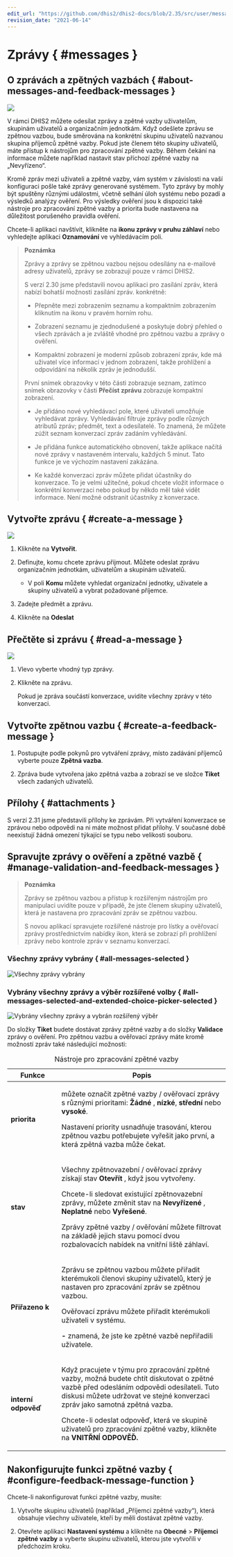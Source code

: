 ```yaml
---
edit_url: "https://github.com/dhis2/dhis2-docs/blob/2.35/src/user/messaging.md"
revision_date: "2021-06-14"
---
```


# Zprávy { #messages }

## O zprávách a zpětných vazbách { #about-messages-and-feedback-messages }

![](resources/images/messaging/view_inbox.png)

V rámci DHIS2 můžete odesílat zprávy a zpětné vazby uživatelům, skupinám uživatelů a organizačním jednotkám. Když odešlete zprávu se zpětnou vazbou, bude směrována na konkrétní skupinu uživatelů nazvanou skupina příjemců zpětné vazby. Pokud jste členem této skupiny uživatelů, máte přístup k nástrojům pro zpracování zpětné vazby. Během čekání na informace můžete například nastavit stav příchozí zpětné vazby na „Nevyřízeno“.

Kromě zpráv mezi uživateli a zpětné vazby, vám systém v závislosti na vaší konfiguraci pošle také zprávy generované systémem. Tyto zprávy by mohly být spuštěny různými událostmi, včetně selhání úloh systému nebo pozadí a výsledků analýzy ověření. Pro výsledky ověření jsou k dispozici také nástroje pro zpracování zpětné vazby a priorita bude nastavena na důležitost porušeného pravidla ověření.

Chcete-li aplikaci navštívit, klikněte na **ikonu zprávy v pruhu záhlaví** nebo vyhledejte aplikaci **Oznamování** ve vyhledávacím poli.

> **Poznámka**
>
> Zprávy a zprávy se zpětnou vazbou nejsou odesílány na e-mailové adresy uživatelů, zprávy se zobrazují pouze v rámci DHIS2.
>
> S verzí 2.30 jsme představili novou aplikaci pro zasílání zpráv, která nabízí bohatší možnosti zasílání zpráv. konkrétně:
>
> - Přepněte mezi zobrazením seznamu a kompaktním zobrazením kliknutím na ikonu v pravém horním rohu.
>
> - Zobrazení seznamu je zjednodušené a poskytuje dobrý přehled o všech zprávách a je zvláště vhodné pro zpětnou vazbu a zprávy o ověření.
> - Kompaktní zobrazení je moderní způsob zobrazení zpráv, kde má uživatel více informací v jednom zobrazení, takže prohlížení a odpovídání na několik zpráv je jednodušší.
>
> První snímek obrazovky v této části zobrazuje seznam, zatímco snímek obrazovky v části **Přečíst zprávu** zobrazuje kompaktní zobrazení.
>
> - Je přidáno nové vyhledávací pole, které uživateli umožňuje vyhledávat zprávy. Vyhledávání filtruje zprávy podle různých atributů zpráv; předmět, text a odesílatelé. To znamená, že můžete zúžit seznam konverzací zpráv zadáním vyhledávání.
>
> - Je přidána funkce automatického obnovení, takže aplikace načítá nové zprávy v nastaveném intervalu, každých 5 minut. Tato funkce je ve výchozím nastavení zakázána.
>
> - Ke každé konverzaci zpráv můžete přidat účastníky do konverzace. To je velmi užitečné, pokud chcete vložit informace o konkrétní konverzaci nebo pokud by někdo měl také vidět informace. Není možné odstranit účastníky z konverzace.

## Vytvořte zprávu { #create-a-message }

![](resources/images/messaging/create_private_message.png)

1.  Klikněte na **Vytvořit**.

2.  Definujte, komu chcete zprávu přijmout. Můžete odeslat zprávu organizačním jednotkám, uživatelům a skupinám uživatelů.

    -   V poli **Komu** můžete vyhledat organizační jednotky, uživatele a skupiny uživatelů a vybrat požadované příjemce.

3.  Zadejte předmět a zprávu.

4.  Klikněte na **Odeslat**

## Přečtěte si zprávu { #read-a-message }

![](resources/images/messaging/read_message.png)

1.  Vlevo vyberte vhodný typ zprávy.

2.  Klikněte na zprávu.

    Pokud je zpráva součástí konverzace, uvidíte všechny zprávy v této konverzaci.

## Vytvořte zpětnou vazbu { #create-a-feedback-message }

1.  Postupujte podle pokynů pro vytváření zprávy, místo zadávání příjemců vyberte pouze **Zpětná vazba**.

2.  Zpráva bude vytvořena jako zpětná vazba a zobrazí se ve složce **Tiket** všech zadaných uživatelů.

## Přílohy { #attachments }

S verzí 2.31 jsme představili přílohy ke zprávám. Při vytváření konverzace se zprávou nebo odpovědi na ni máte možnost přidat přílohy. V současné době neexistují žádná omezení týkající se typu nebo velikosti souboru.

## Spravujte zprávy o ověření a zpětné vazbě { #manage-validation-and-feedback-messages }

> **Poznámka**
>
> Zprávy se zpětnou vazbou a přístup k rozšířeným nástrojům pro manipulaci uvidíte pouze v případě, že jste členem skupiny uživatelů, která je nastavena pro zpracování zpráv se zpětnou vazbou.
>
> S novou aplikací spravujete rozšířené nástroje pro lístky a ověřovací zprávy prostřednictvím nabídky ikon, která se zobrazí při prohlížení zprávy nebo kontrole zpráv v seznamu konverzací.

### Všechny zprávy vybrány { #all-messages-selected }

![Všechny zprávy vybrány](resources/images/messaging/view_validation_select_all.png)

### Vybrány všechny zprávy a výběr rozšířené volby { #all-messages-selected-and-extended-choice-picker-selected }

![Vybrány všechny zprávy a vybrán rozšířený výběr](resources/images/messaging/view_validation_select_all_icon_menu.png)

Do složky **Tiket** budete dostávat zprávy zpětné vazby a do složky **Validace** zprávy o ověření. Pro zpětnou vazbu a ověřovací zprávy máte kromě možností zpráv také následující možnosti:

<table style="width:100%;">
<caption> Nástroje pro zpracování zpětné vazby </caption>
<colgroup>
<col width="23%" />
<col width="76%" />
</colgroup>
<thead>
<tr class="header">
<th> Funkce </th>
<th> Popis </th>
</tr>
</thead>
<tbody>
<tr class="odd">
<td> <p> <strong> priorita </strong> </p> </td>
<td> <p> můžete označit zpětné vazby / ověřovací zprávy s různými prioritami: <strong> Žádné </strong>, <strong> nízké</strong>, <strong> střední </strong> nebo <strong> vysoké</strong>. </p>
<p> Nastavení priority usnadňuje trasování, kterou zpětnou vazbu potřebujete vyřešit jako první, a která zpětná vazba může čekat. </p> </td>
</tr>
<tr class="even">
<td> <p> <strong> stav </strong> </p> </td>
<td> <p> Všechny zpětnovazební / ověřovací zprávy získají stav <strong> Otevřít </strong>, když jsou vytvořeny. </p>
<p> Chcete-li sledovat existující zpětnovazební zprávy, můžete změnit stav na <strong> Nevyřízené </strong>, <strong> Neplatné </strong> nebo <strong>Vyřešené</strong>.</p>
<p> Zprávy zpětné vazby / ověřování můžete filtrovat na základě jejich stavu pomocí dvou rozbalovacích nabídek na vnitřní liště záhlaví. </p> </td>
</tr>
<tr class="odd">
<td> <p> <strong> Přiřazeno k </strong> </p> </td>
<td> <p> Zprávu se zpětnou vazbou můžete přiřadit kterémukoli členovi skupiny uživatelů, který je nastaven pro zpracování zpráv se zpětnou vazbou. </p>
<p> Ověřovací zprávu můžete přiřadit kterémukoli uživateli v systému. </p>
<p> <strong> - </strong> znamená, že jste ke zpětné vazbě nepřiřadili uživatele. </p> </td>
</tr>
<tr class="even">
<td> <p> <strong> interní odpověď </strong> </p> </td>
<td> <p> Když pracujete v týmu pro zpracování zpětné vazby, možná budete chtít diskutovat o zpětné vazbě před odesláním odpovědi odesílateli. Tuto diskusi můžete udržovat ve stejné konverzaci zpráv jako samotná zpětná vazba. </p>
<p> Chcete-li odeslat odpověď, která ve skupině uživatelů pro zpracování zpětné vazby, klikněte na <strong>VNITŘNÍ ODPOVĚĎ.</strong> </p> </td>
</tr>
</tbody>
</table>

## Nakonfigurujte funkci zpětné vazby { #configure-feedback-message-function }

Chcete-li nakonfigurovat funkci zpětné vazby, musíte:

1.  Vytvořte skupinu uživatelů (například „Příjemci zpětné vazby“), která obsahuje všechny uživatele, kteří by měli dostávat zpětné vazby.

2.  Otevřete aplikaci **Nastavení systému** a klikněte na **Obecné** \> **Příjemci zpětné vazby** a vyberte skupinu uživatelů, kterou jste vytvořili v předchozím kroku.
